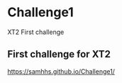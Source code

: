 # Challenge1
 XT2 First challenge

## First challenge for XT2

https://samhhs.github.io/Challenge1/
